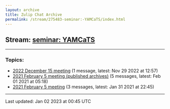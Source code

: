```yaml
---
layout: archive
title: Zulip Chat Archive
permalink: /stream/275483-seminar:-YAMCaTS/index.html
---
```


## Stream: [seminar: YAMCaTS](https://mattecapu.github.io/ct-zulip-archive/stream/275483-seminar:-YAMCaTS/index.html)
---

### Topics:

* [2022 December 15 meeting](topic/topic_2022.20December.2015.20meeting.html) (1 message, latest: Nov 29 2022 at 12:57)
* [2021 February 5 meeting (published archives)](topic/topic_2021.20February.205.20meeting.20(published.20archives).html) (5 messages, latest: Feb 01 2021 at 05:18)
* [2021 February 5 meeting](topic/topic_2021.20February.205.20meeting.html) (3 messages, latest: Jan 31 2021 at 22:45)

<hr><p>Last updated: Jan 02 2023 at 00:45 UTC</p>